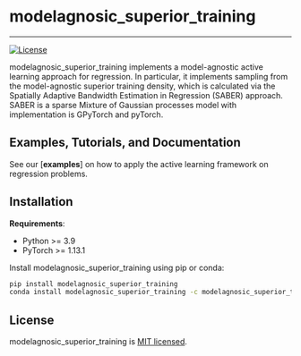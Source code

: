 # modelagnosic_superior_training

---
[![License](https://img.shields.io/badge/license-MIT-green.svg)](LICENSE)

modelagnosic_superior_training implements a model-agnostic active learning approach for regression. In particular, it implements sampling from the model-agnostic superior training density, which is calculated via the Spatially Adaptive Bandwidth Estimation in Regression (SABER) approach. SABER is a sparse Mixture of Gaussian processes model with implementation is GPyTorch and pyTorch.

## Examples, Tutorials, and Documentation

See our [**examples**] on how to apply the active learning framework on regression problems.

## Installation

**Requirements**:
- Python >= 3.9
- PyTorch >= 1.13.1

Install modelagnosic_superior_training using pip or conda:

```bash
pip install modelagnosic_superior_training
conda install modelagnosic_superior_training -c modelagnosic_superior_training
```


## License
modelagnosic_superior_training is [MIT licensed](https://github.com/DPanknin/modelagnosic_superior_training/blob/main/LICENSE).
